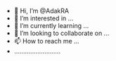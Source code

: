 - 👋 Hi, I’m @AdakRA
- 👀 I’m interested in ...
- 🌱 I’m currently learning ...
- 💞️ I’m looking to collaborate on ...
- 📫 How to reach me ...
- ..........................

<!---
AdakRA/AdakRA is a ✨ special ✨ repository because its `README.md` (this file) appears on your GitHub profile.
You can click the Preview link to take a look at your changes.
--->
